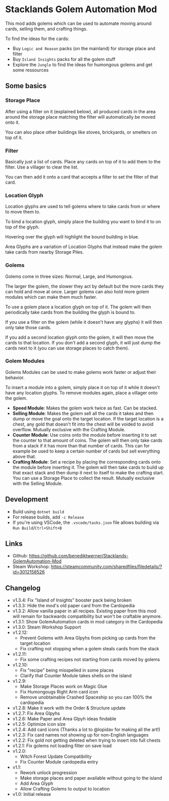 # Stacklands Golem Automation Mod

This mod adds golems which can be used to automate moving around cards, selling them, and crafting things.

To find the ideas for the cards:

- Buy `Logic and Reason` packs (on the mainland) for storage place and filter
- Buy `Island Insights` packs for all the golem stuff
- Explore the `Jungle` to find the ideas for humongous golems and get some ressources

## Some basics

### Storage Place

After using a filter on it (explained below), all produced cards in the area around
the storage place matching the filter will automatically be moved onto it.

You can also place other buildings like stoves, brickyards, or smelters on top of it.

### Filter

Basically just a list of cards. Place any cards on top of it to add them to the filter. Use a villager to clear the list.

You can then add it onto a card that accepts a filter to set the filter of that card.

### Location Glyph

Location glyphs are used to tell golems where to take cards from or where to move them to.

To bind a location glyph, simply place the building you want to bind it to on top of the glyph.

Hovering over the glyph will highlight the bound building in blue.

Area Glyphs are a variation of Location Glyphs that instead make the golem take cards from nearby Storage Piles.

### Golems

Golems come in three sizes: Normal, Large, and Humongous.

The larger the golem, the slower they act by default but the more cards they can hold and move at once.
Larger golems can also hold more golem modules which can make them much faster.

To use a golem place a location glyph on top of it. The golem will then periodically take cards from the building the glyph is bound to.

If you use a filter on the golem (while it doesn't have any glyphs) it will then only take those cards.

If you add a second location glyph onto the golem, it will then move the cards to that location. If you don't add a second glyph, it will
just dump the cards next to it (you can use storage places to catch them).

### Golem Modules

Golems Modules can be used to make golems work faster or adjust their behavior.

To insert a module into a golem, simply place it on top of it while it doesn't have any location glyphs. To remove modules again,
place a villager onto the golem.

- **Speed Module**: Makes the golem work twice as fast. Can be stacked.
- **Selling Module**: Makes the golem sell all the cards it takes and then dump or move the goal onto the target location. If the target location is a chest, any gold that doesn't fit into the chest will be voided to avoid overflow. Mutually exclusive with the Crafting Module.
- **Counter Module**: Use coins onto the module before inserting it to set the counter to that amount of coins. The golem will then only take cards from a stack if it has more than that number of cards. This can for example be used to keep a certain number of cards but sell everything above that.
- **Crafting Module**: Set a recipe by placing the corresponding cards onto the module before inserting it. The golem will then take cards to build up that exact stack and then dump it next to itself to make the crafting start. You can use a Storage Place to collect the result. Mutually exclusive with the Selling Module.

## Development

- Build using `dotnet build`
- For release builds, add `-c Release`
- If you're using VSCode, the `.vscode/tasks.json` file allows building via `Run Build`/`Ctrl+Shift+B`

## Links

- Github: https://github.com/benediktwerner/Stacklands-GolemAutomation-Mod
- Steam Workshop: https://steamcommunity.com/sharedfiles/filedetails/?id=3012158526

## Changelog

- v1.3.4: Fix "Island of Insights" booster pack being broken
- v1.3.3: Hide the mod's old paper card from the Cardopedia
- v1.3.2: Allow vanilla paper in all recipes. Existing paper from this mod will remain for backwards compatibility but won't be craftable anymore.
- v1.3.1: Show GolemAutomation cards in mod category in the Cardopedia
- v1.3.0: Steam Workshop Support
- v1.2.12:
  - Prevent Golems with Area Glpyhs from picking up cards from the target location
  - Fix crafting not stopping when a golem steals cards from the stack
- v1.2.11:
  - Fix some crafting recipes not starting from cards moved by golems
- v1.2.10:
  - Fix "recipe" being misspelled in some places
  - Clarify that Counter Module takes shells on the island
- v1.2.9:
  - Make Storage Places work on Magic Glue
  - Fix Humongougs Right Arm card icon
  - Remove unobtainable Crashed Spaceship so you can 100% the cardopedia
- v1.2.8: Make it work with the Order & Structure update
- v1.2.7: Fix Area Glpyhs
- v1.2.6: Make Paper and Area Glpyh ideas findable
- v1.2.5: Optimize icon size
- v1.2.4: Add card icons (Thanks a lot to @lopidav for making all the art!)
- v1.2.3: Fix card names not showing up for non-English languages
- v1.2.2: Fix gold not getting deleted when trying to insert into full chests
- v1.2.1: Fix golems not loading filter on save load
- v1.2.0:
  - Witch Forest Update Compatibility
  - Fix Counter Module cardopedia entry
- v1.1:
  - Rework unlock progression
  - Make storage places and paper available without going to the island
  - Add Area Glyph
  - Allow Crafting Golems to output to location
- v1.0: Initial release
